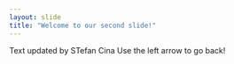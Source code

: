 ```yaml
---
layout: slide
title: "Welcome to our second slide!"
---
```

Text updated by STefan Cina
Use the left arrow to go back!
